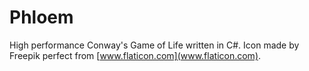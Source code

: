 # Phloem

High performance Conway's Game of Life written in C#.
Icon made by Freepik perfect from [www.flaticon.com](www.flaticon.com).